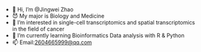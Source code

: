 - 👋 Hi, I’m @Jingwei Zhao
- 😈 My major is Biology and Medicine
- 👀 I’m interested in single-cell transcriptomics and spatial transcriptomics in the field of cancer
- 🌱 I’m currently learning Bioinformatics Data analysis with R & Python
- 📫 Email:2604665999@qq.com

<!---
Odysseus1027/Odysseus1027 is a ✨ special ✨ repository because its `README.md` (this file) appears on your GitHub profile.
You can click the Preview link to take a look at your changes.
--->

